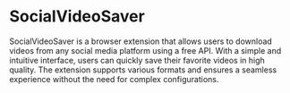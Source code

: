 # SocialVideoSaver
SocialVideoSaver is a browser extension that allows users to download videos from any social media platform using a free API. With a simple and intuitive interface, users can quickly save their favorite videos in high quality. The extension supports various formats and ensures a seamless experience without the need for complex configurations.
